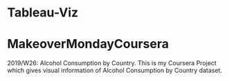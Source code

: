 # Tableau-Viz
# MakeoverMondayCoursera 
2019/W26: Alcohol Consumption by Country. 
This is my Coursera Project which gives visual information of Alcohol Consumption by Country dataset.
